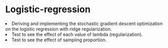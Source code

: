 # Logistic-regression
<li>Deriving and implementing the stochastic gradient descent optimization on the logistic regression with ridge regularization.</li>
<li>Test to see the effect of each value of lambda (regularization).</li>
<li>Test to see the effect of sampling proportion.</li>
